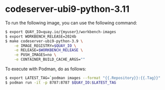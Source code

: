 
# codeserver-ubi9-python-3.11

To run the following image, you can use the following command:

```bash
$ export QUAY_IO=quay.io/{myuser}/workbench-images
$ export WORKBENCH_RELEASE=2024b
$ make codeserver-ubi9-python-3.9 \
    -e IMAGE_REGISTRY=$QUAY_IO \
    -e RELEASE=$WORKBENCH_RELEASE \
    -e PUSH_IMAGES=no \
    -e CONTAINER_BUILD_CACHE_ARGS=""
```

To execute with Podman, do as follows:

```bash
$ export LATEST_TAG=`podman images --format "{{.Repository}}:{{.Tag}}" | grep "$QUAY_IO:codeserver-ubi9-python-3.9-$WORKBENCH_RELEASE" | sort -r | head -n1 | cut -d':' -f2`
$ podman run -it -p 8787:8787 $QUAY_IO:$LATEST_TAG
```
